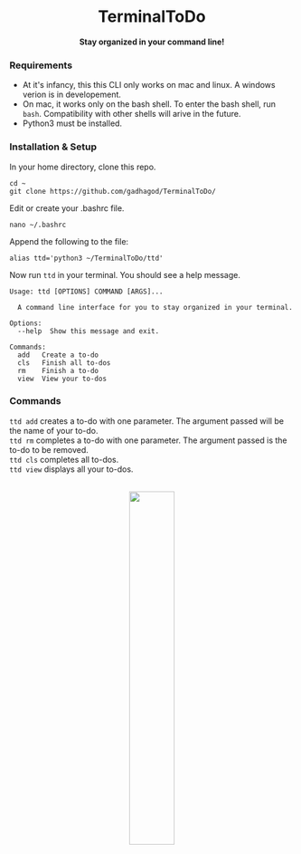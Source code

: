 <h1 align="center">TerminalToDo</h1>
<p align="center"><b>Stay organized in your command line!</b></p>

<h3>Requirements</h3>
<ul>
  <li>At it's infancy, this this CLI only works on mac and linux. A windows verion is in developement. </li>
  <li>On mac, it works only on the bash shell. To enter the bash shell, run <code>bash</code>. Compatibility with other shells will arive in the future.</li>
  <li>Python3 must be installed.</li>
</ul>

<h3>Installation & Setup</h3>
In your home directory, clone this repo.

    cd ~
    git clone https://github.com/gadhagod/TerminalToDo/
Edit or create your .bashrc file.

    nano ~/.bashrc
Append the following to the file:
    
    alias ttd='python3 ~/TerminalToDo/ttd'
Now run <code>ttd</code> in your terminal. You should see a help message.<br>
```
Usage: ttd [OPTIONS] COMMAND [ARGS]...

  A command line interface for you to stay organized in your terminal.

Options:
  --help  Show this message and exit.

Commands:
  add   Create a to-do
  cls   Finish all to-dos
  rm    Finish a to-do
  view  View your to-dos
```
<h3>Commands</h3>
<code>ttd add</code> creates a to-do with one parameter. The argument passed will be the name of your to-do.<br>
<code>ttd rm</code> completes a to-do with one parameter. The argument passed is the to-do to be removed.<br>
<code>ttd cls</code> completes all to-dos.<br>
<code>ttd view</code> displays all your to-dos.
<br><br><p align="center">
  <a href="http://gadhagod.repl.co/"><img src="Logos/logo.png" legnth=40% width=40%></a>
</p>
